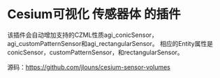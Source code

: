 # Cesium可视化 传感器体 的插件
 
  该插件会自动增加支持的CZML性质agi_conicSensor，agi_customPatternSensor和agi_rectangularSensor。
  相应的Entity属性是conicSensor，customPatternSensor，和rectangularSensor。

 源码：https://github.com/jlouns/cesium-sensor-volumes
